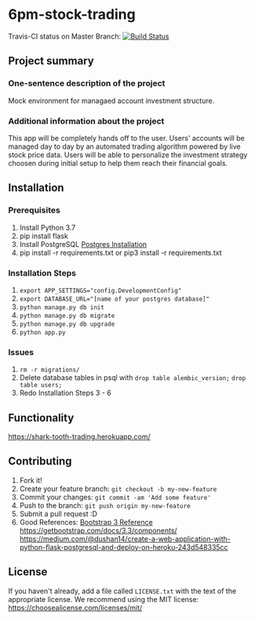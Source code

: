 # 6pm-stock-trading

Travis-CI status on Master Branch: <a href="https://travis-ci.org/ucsb-cs48-w19/6pm-stock-trading">
<img src="https://travis-ci.org/ucsb-cs48-w19/6pm-stock-trading.svg?branch=master" alt="Build Status">
</a>

## Project summary

### One-sentence description of the project

Mock environment for managaed account investment structure.

### Additional information about the project

This app will be completely hands off to the user. Users' accounts will be managed day to day by an automated trading algorithm powered by live stock price data. Users will be able to personalize the investment strategy choosen during initial setup to help them reach their financial goals. 


## Installation

### Prerequisites

1. Install Python 3.7
2. pip install flask
3. Install PostgreSQL [Postgres Installation](http://www.postgresqltutorial.com/install-postgresql/)
4. pip install -r requirements.txt or pip3 install -r requirements.txt




### Installation Steps
1. `export APP_SETTINGS="config.DevelopmentConfig"`
2. `export DATABASE_URL="[name of your postgres database]"`
3. `python manage.py db init`
4. `python manage.py db migrate`
5. `python manage.py db upgrade`
6. `python app.py`


### Issues
1. `rm -r migrations/`
2. Delete database tables in psql with 
      `drop table alembic_version;`
      `drop table users;`
3. Redo Installation Steps 3 - 6    

## Functionality

https://shark-tooth-trading.herokuapp.com/ 


## Contributing


1. Fork it!
2. Create your feature branch: `git checkout -b my-new-feature`
3. Commit your changes: `git commit -am 'Add some feature'`
4. Push to the branch: `git push origin my-new-feature`
5. Submit a pull request :D
6. Good References:
[Bootstrap 3 Reference](https://getbootstrap.com/docs/3.3/components/ "Bootstrap 3 Reference")
https://getbootstrap.com/docs/3.3/components/
https://medium.com/@dushan14/create-a-web-application-with-python-flask-postgresql-and-deploy-on-heroku-243d548335cc


## License

If you haven't already, add a file called `LICENSE.txt` with the text of the appropriate license.
We recommend using the MIT license: <https://choosealicense.com/licenses/mit/>
